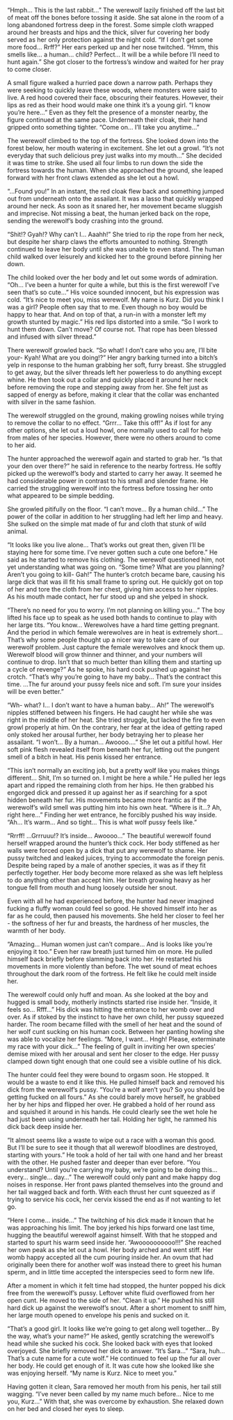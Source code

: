 “Hmph… This is the last rabbit…”
The werewolf lazily finished off the last bit of meat off the bones before tossing it aside. She sat alone in the room of a long abandoned fortress deep in the forest. Some simple cloth wrapped around her breasts and hips and the thick, silver fur covering her body served as her only protection against the night cold.
“If I don’t get some more food… Rrff?”
Her ears perked up and her nose twitched.
“Hmm, this smells like… a human… child? Perfect… It will be a while before I’ll need to hunt again.”
She got closer to the fortress’s window and waited for her pray to come closer.

A small figure walked a hurried pace down a narrow path. Perhaps they were seeking to quickly leave these woods, where monsters were said to live. A red hood covered their face, obscuring their features. However, their lips as red as their hood would make one think it’s a young girl.
“I know you’re here…”
Even as they felt the presence of a monster nearby, the figure continued at the same pace. Underneath their cloak, their hand gripped onto something tighter.
“Come on… I’ll take you anytime…”

The werewolf climbed to the top of the fortress. She looked down into the forest below, her mouth watering in excitement. She let out a growl.
“It’s not everyday that such delicious prey just walks into my mouth…”
She decided it was time to strike. She used all four limbs to run down the side the fortress towards the human. When she approached the ground, she leaped forward with her front claws extended as she let out a howl.

“...Found you!”
In an instant, the red cloak flew back and something jumped out from underneath onto the assailant. It was a lasso that quickly wrapped around her neck. As soon as it snared her, her movement became sluggish and imprecise. Not missing a beat, the human jerked back on the rope, sending the werewolf’s body crashing into the ground.

“Shit!? Gyah!? Why can’t I… Aaahh!”
She tried to rip the rope from her neck, but despite her sharp claws the efforts amounted to nothing. Strength continued to leave her body until she was unable to even stand. The human child walked over leisurely and kicked her to the ground before pinning her down.

The child looked over the her body and let out some words of admiration.
“Oh… I’ve been a hunter for quite a while, but this is the first werewolf I’ve seen that’s so cute…”
His voice sounded innocent, but his expression was cold.
“It’s nice to meet you, miss werewolf. My name is Kurz. Did you think I was a girl? People often say that to me. Even though no boy would be happy to hear that. And on top of that, a run-in with a monster left my growth stunted by magic.”
His red lips distorted into a smile.
“So I work to hunt them down. Can’t move? Of course not. That rope has been blessed and infused with silver thread.”

There werewolf growled back.
“So what! I don’t care who you are, I’ll bite your- Kyah! What are you doing!?”
Her angry barking turned into a bitch’s yelp in response to the human grabbing her soft, furry breast. She struggled to get away, but the silver threads left her powerless to do anything except whine.
He then took out a collar and quickly placed it around her neck before removing the rope and stepping away from her. She felt just as sapped of energy as before, making it clear that the collar was enchanted with silver in the same fashion.

The werewolf struggled on the ground, making growling noises while trying to remove the collar to no effect.
“Grrr… Take this off!”
As if lost for any other options, she let out a loud howl, one normally used to call for help from males of her species. However, there were no others around to come to her aid.

The hunter approached the werewolf again and started to grab her.
“Is that your den over there?” he said in reference to the nearby fortress.
He softly picked up the werewolf’s body and started to carry her away. It seemed he had considerable power in contrast to his small and slender frame. He carried the struggling werewolf into the fortress before tossing her onto what appeared to be simple bedding.

She growled pitifully on the floor.
“I can’t move… By a human child...”
The power of the collar in addition to her struggling had left her limp and heavy. She sulked on the simple mat made of fur and cloth that stunk of wild animal.

“It looks like you live alone… That’s works out great then, given I’ll be staying here for some time. I’ve never gotten such a cute one before.” He said as he started to remove his clothing.
The werewolf questioned him, not yet understanding what was going on.
“Some time? What are you planning? Aren’t you going to kill- Gah!”
The hunter’s crotch became bare, causing his large dick that was ill fit his small frame to spring out. He quickly got on top of her and tore the cloth from her chest, giving him access to her nipples. As his mouth made contact, her fur stood up and she yelped in shock.

“There’s no need for you to worry. I’m not planning on killing you…”
The boy lifted his face up to speak as he used both hands to continue to play with her large tits.
“You know… Werewolves have a hard time getting pregnant. And the period in which female werewolves are in heat is extremely short… That’s why some people thought up a nicer way to take care of our werewolf problem. Just capture the female werewolves and knock them up. Werewolf blood will grow thinner and thinner, and your numbers will continue to drop. Isn’t that so much better than killing them and starting up a cycle of revenge?”
As he spoke, his hard cock pushed up against her crotch.
“That’s why you’re going to have my baby… That’s the contract this time. ...The fur around your pussy feels nice and soft. I’m sure your insides will be even better.”

“Wh- what? I… I don’t want to have a human baby… Ah!”
The werewolf’s nipples stiffened between his fingers. He had caught her while she was right in the middle of her heat. She tried struggle, but lacked the fire to even growl properly at him. On the contrary, her fear at the idea of getting raped only stoked her arousal further, her body betraying her to please her assailant.
“I won’t… By a human… Awoooo….”
She let out a pitiful howl. Her soft pink flesh revealed itself from beneath her fur, letting out the pungent smell of a bitch in heat. His penis kissed her entrance.

“This isn’t normally an exciting job, but a pretty wolf like you makes things different… Shit, I’m so turned on. I might be here a while.”
He pulled her legs apart and ripped the remaining cloth from her hips. He then grabbed his engorged dick and pressed it up against her as if searching for a spot hidden beneath her fur. His movements became more frantic as if the werewolf’s wild smell was putting him into his own heat.
“Where is it…? Ah, right here…”
Finding her wet entrance, he forcibly pushed his way inside.
“Ah… It’s warm… And so tight… This is what wolf pussy feels like.”

“Rrrff! ...Grrruuu!? It’s inside… Awoooo…”
The beautiful werewolf found herself wrapped around the hunter’s thick cock. Her body stiffened as her walls were forced open by a dick that put any werewolf to shame. Her pussy twitched and leaked juices, trying to accommodate the foreign penis. Despite being raped by a male of another species, it was as if they fit perfectly together. Her body become more relaxed as she was left helpless to do anything other than accept him. Her breath growing heavy as her tongue fell from mouth and hung loosely outside her snout.

Even with all he had experienced before, the hunter had never imagined fucking a fluffy woman could feel so good. He shoved himself into her as far as he could, then paused his movements. She held her closer to feel her - the softness of her fur and breasts, the hardness of her muscles, the warmth of her body.

“Amazing… Human women just can’t compare… And is looks like you’re enjoying it too.”
Even her raw breath just turned him on more. He pulled himself back briefly before slamming back into her. He restarted his movements in more violently than before. The wet sound of meat echoes throughout the dark room of the fortress. He felt like he could melt inside her.

The werewolf could only huff and moan. As she looked at the boy and hugged is small body, motherly instincts started rise inside her.
“Inside, it feels so… Rfff…”
His dick was hitting the entrance to her womb over and over. As if stoked by the instinct to have her own child, her pussy squeezed harder. The room became filled with the smell of her heat and the sound of her wolf cunt sucking on his human cock. Between her panting howling she was able to vocalize her feelings.
“More, I want… Hngh! Please, exterminate my race with your dick…”
The feeling of guilt in inviting her own species’ demise mixed with her arousal and sent her closer to the edge. Her pussy clamped down tight enough that one could see a visible outline of his dick.

The hunter could feel they were bound to orgasm soon. He stopped. It would be a waste to end it like this. He pulled himself back and removed his dick from the werewolf’s pussy.
“You’re a wolf aren’t you? So you should be getting fucked on all fours.”
As she could barely move herself, he grabbed her by her hips and flipped her over. He grabbed a hold of her round ass and squished it around in his hands. He could clearly see the wet hole he had just been using underneath her tail. Holding her tight, he rammed his dick back deep inside her.

“It almost seems like a waste to wipe out a race with a woman this good. But I’ll be sure to see it though that all werewolf bloodlines are destroyed, starting with yours.”
He took a hold of her tail with one hand and her breast with the other. He pushed faster and deeper than ever before.
“You understand? Until you’re carrying my baby, we’re going to be doing this… every… single… day…”
The werewolf could only pant and make happy dog noises in response. Her front paws planted themselves into the ground and her tail wagged back and forth. With each thrust her cunt squeezed as if trying to service his cock, her cervix kissed the end as if not wanting to let go.

“Here I come… inside...”
The twitching of his dick made it known that he was approaching his limit. The boy jerked his hips forward one last time, hugging the beautiful werewolf against himself. With that he stopped and started to spurt his warm seed inside her.
“Awoooooooooo!!!”
She reached her own peak as she let out a howl. Her body arched and went stiff. Her womb happy accepted all the cum pouring inside her. An ovum that had originally been there for another wolf was instead there to greet his human sperm, and in little time accepted the interspecies seed to form new life.

After a moment in which it felt time had stopped, the hunter popped his dick free from the werewolf’s pussy. Leftover white fluid overflowed from her open cunt. He moved to the side of her.
“Clean it up.”
He pushed his still hard dick up against the werewolf’s snout. After a short moment to sniff him, her large mouth opened to envelope his penis and sucked on it.

“That’s a good girl. It looks like we’re going to get along well together… By the way, what’s your name?” He asked, gently scratching the werewolf’s head while she sucked his cock.
She looked back with eyes that looked overjoyed. She briefly removed her dick to answer.
“It’s Sara…”
“Sara, huh… That’s a cute name for a cute wolf.”
He continued to feel up the fur all over her body. He could get enough of it. It was cute how she looked like she was enjoying herself.
“My name is Kurz. Nice to meet you.”

Having gotten it clean, Sara removed her mouth from his penis, her tail still wagging.
“I’ve never been called by my name much before… Nice to me you, Kurz…”
With that, she was overcome by exhaustion. She relaxed down on her bed and closed her eyes to sleep.